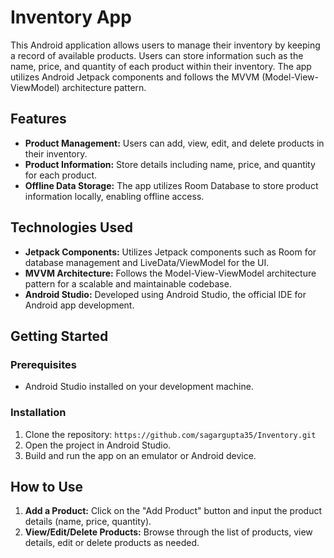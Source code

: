 # Inventory App

This Android application allows users to manage their inventory by keeping a record of available products. Users can store information such as the name, price, and quantity of each product within their inventory. The app utilizes Android Jetpack components and follows the MVVM (Model-View-ViewModel) architecture pattern.

## Features

- **Product Management:** Users can add, view, edit, and delete products in their inventory.
- **Product Information:** Store details including name, price, and quantity for each product.
- **Offline Data Storage:** The app utilizes Room Database to store product information locally, enabling offline access.

## Technologies Used

- **Jetpack Components:** Utilizes Jetpack components such as Room for database management and LiveData/ViewModel for the UI.
- **MVVM Architecture:** Follows the Model-View-ViewModel architecture pattern for a scalable and maintainable codebase.
- **Android Studio:** Developed using Android Studio, the official IDE for Android app development.

## Getting Started

### Prerequisites

- Android Studio installed on your development machine.

### Installation

1. Clone the repository: `https://github.com/sagargupta35/Inventory.git`
2. Open the project in Android Studio.
3. Build and run the app on an emulator or Android device.

## How to Use

1. **Add a Product:** Click on the "Add Product" button and input the product details (name, price, quantity).
2. **View/Edit/Delete Products:** Browse through the list of products, view details, edit or delete products as needed.
